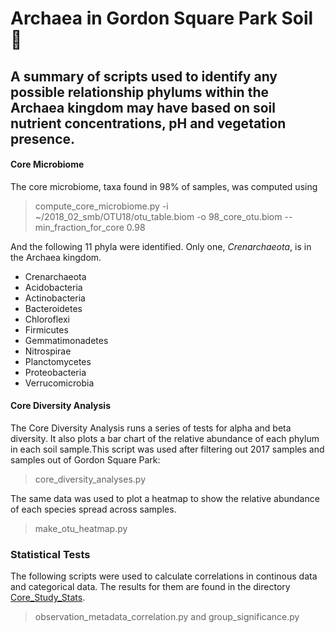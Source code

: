 # Archaea in Gordon Square Park Soil :leaves:
## A summary of scripts used to identify any possible relationship phylums within the Archaea kingdom may have based on soil nutrient concentrations, pH and vegetation presence. 

#### Core Microbiome 

The core microbiome, taxa found in 98% of samples, was computed using 
> compute_core_microbiome.py -i ~/2018_02_smb/OTU18/otu_table.biom -o 98_core_otu.biom --min_fraction_for_core 0.98 

And the following 11 phyla were identified. Only one, *Crenarchaeota*, is in the Archaea kingdom.

* Crenarchaeota
* Acidobacteria
* Actinobacteria
* Bacteroidetes
* Chloroflexi
* Firmicutes
* Gemmatimonadetes
* Nitrospirae
* Planctomycetes
* Proteobacteria
* Verrucomicrobia

#### Core Diversity Analysis

The Core Diversity Analysis runs a series of tests for alpha and beta diversity. It also plots a bar chart of the relative abundance of each phylum in each soil sample.This script was used after filtering out 2017 samples and samples out of Gordon Square Park:

> core_diversity_analyses.py 

The same data was used to plot a heatmap to show the relative abundance of each species spread across samples. 

> make_otu_heatmap.py 

### Statistical Tests

The following scripts were used to calculate correlations in continous data and categorical data. The results for them are found in the directory [Core_Study_Stats](https://github.com/mike-casa-es-su-casa/BIOC3301-Project/tree/master/core_study_stats).

> observation_metadata_correlation.py
and
> group_significance.py
